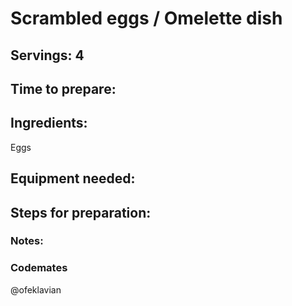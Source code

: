 # Scrambled eggs / Omelette dish

## Servings: 4

## Time to prepare: 

## Ingredients:
Eggs

## Equipment needed:


## Steps for preparation:



### Notes:



### Codemates #
@ofeklavian
